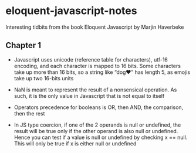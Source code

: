 # eloquent-javascript-notes
Interesting tidbits from the book Eloquent Javascript by Marjin Haverbeke


## Chapter 1

- Javascript uses unicode (reference table for characters), utf-16 encoding, and each character is mapped to 16 bits. Some characters take up more than 16 bits, so a string like “dog❤️” has length 5, as emojis take up two 16-bits units 

- NaN is meant to represent the result of a nonsensical operation. As such, it is the only value in Javascript that is not equal to itself 

- Operators precedence for booleans is OR, then AND, the comparison, then the rest

- In JS type coercion, if one of the 2 operands is null or undefined, the result will be true only if the other operand is also null or undefined. 
Hence you can test if a value is null or undefined by checking x == null. 
This will only be true if x is either null or undefined